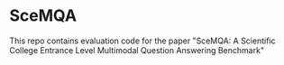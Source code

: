 # SceMQA
This repo contains evaluation code for the paper "SceMQA: A Scientific College Entrance Level Multimodal Question Answering Benchmark"
